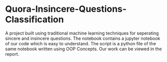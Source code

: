 # Quora-Insincere-Questions-Classification
A project built using traditional machine learning techniques for seperating sincere and insincere questions.
The notebook contains a jupyter notebook of our code which is easy to understand. The script is a python file of the same notebook written using OOP Concepts.
Our work can be viewed in the report.
